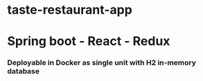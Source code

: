 # taste-restaurant-app
# Spring boot - React - Redux
### Deployable in Docker as single unit with H2 in-memory database
